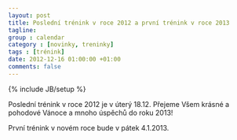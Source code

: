 ```yaml
---
layout: post
title: Poslední trénink v roce 2012 a první trénink v roce 2013
tagline: 
group : calendar
category : [novinky, treninky]
tags : [trénink]
date: 2012-12-16 01:00:00 +01:00
comments: false
---
```

{% include JB/setup %}

Poslední trénink v roce 2012 je v úterý 18.12. Přejeme Všem krásné a pohodové Vánoce a mnoho úspěchů do roku 2013!

První trénink v novém roce bude v pátek 4.1.2013.